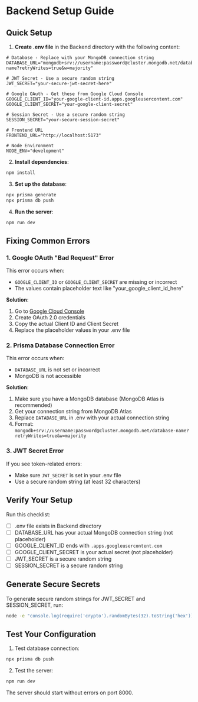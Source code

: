 # Backend Setup Guide

## Quick Setup

1. **Create .env file** in the Backend directory with the following content:

```env
# Database - Replace with your MongoDB connection string
DATABASE_URL="mongodb+srv://username:password@cluster.mongodb.net/database-name?retryWrites=true&w=majority"

# JWT Secret - Use a secure random string
JWT_SECRET="your-secure-jwt-secret-here"

# Google OAuth - Get these from Google Cloud Console
GOOGLE_CLIENT_ID="your-google-client-id.apps.googleusercontent.com"
GOOGLE_CLIENT_SECRET="your-google-client-secret"

# Session Secret - Use a secure random string
SESSION_SECRET="your-secure-session-secret"

# Frontend URL
FRONTEND_URL="http://localhost:5173"

# Node Environment
NODE_ENV="development"
```

2. **Install dependencies**:
```bash
npm install
```

3. **Set up the database**:
```bash
npx prisma generate
npx prisma db push
```

4. **Run the server**:
```bash
npm run dev
```

## Fixing Common Errors

### 1. Google OAuth "Bad Request" Error
This error occurs when:
- `GOOGLE_CLIENT_ID` or `GOOGLE_CLIENT_SECRET` are missing or incorrect
- The values contain placeholder text like "your_google_client_id_here"

**Solution**: 
1. Go to [Google Cloud Console](https://console.cloud.google.com/)
2. Create OAuth 2.0 credentials
3. Copy the actual Client ID and Client Secret
4. Replace the placeholder values in your .env file

### 2. Prisma Database Connection Error
This error occurs when:
- `DATABASE_URL` is not set or incorrect
- MongoDB is not accessible

**Solution**:
1. Make sure you have a MongoDB database (MongoDB Atlas is recommended)
2. Get your connection string from MongoDB Atlas
3. Replace `DATABASE_URL` in .env with your actual connection string
4. Format: `mongodb+srv://username:password@cluster.mongodb.net/database-name?retryWrites=true&w=majority`

### 3. JWT Secret Error
If you see token-related errors:
- Make sure `JWT_SECRET` is set in your .env file
- Use a secure random string (at least 32 characters)

## Verify Your Setup

Run this checklist:
- [ ] .env file exists in Backend directory
- [ ] DATABASE_URL has your actual MongoDB connection string (not placeholder)
- [ ] GOOGLE_CLIENT_ID ends with `.apps.googleusercontent.com`
- [ ] GOOGLE_CLIENT_SECRET is your actual secret (not placeholder)
- [ ] JWT_SECRET is a secure random string
- [ ] SESSION_SECRET is a secure random string

## Generate Secure Secrets

To generate secure random strings for JWT_SECRET and SESSION_SECRET, run:
```bash
node -e "console.log(require('crypto').randomBytes(32).toString('hex'))"
```

## Test Your Configuration

1. Test database connection:
```bash
npx prisma db push
```

2. Test the server:
```bash
npm run dev
```

The server should start without errors on port 8000. 